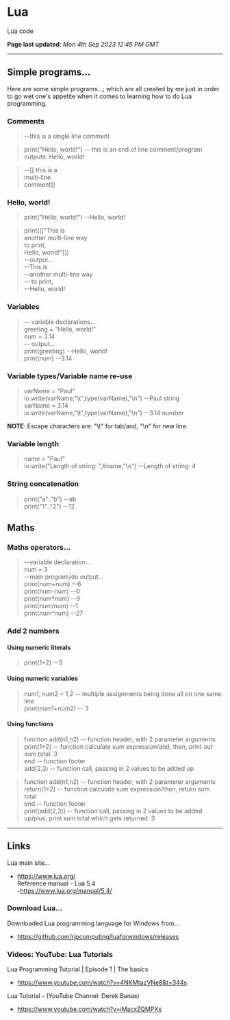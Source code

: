 # Lua
Lua code

**Page last updated**: *Mon 4th Sep 2023 12:45 PM GMT*

-----

## Simple programs...

Here are some simple programs...; which are all created by me just in order to go wet one's appetite when it comes to learning how to do Lua programming.  

### Comments

> --this is a single line comment  

> print("Hello, world!") -- this is an end of line comment/program outputs: Hello, world!  

> --[[ this is a  
>      multi-line   
>      comment]]  

### Hello, world!

> print("Hello, world!") --Hello, world!   

> print([["This is   
> another multi-line way   
> to print,  
> Hello, world!"]])   
> --output...  
> --This is  
> --another multi-line way  
> -- to print,  
> --Hello, world!  

### Variables

> -- variable declarations...  
> greeting = "Hello, world!"  
> num = 3.14  
> -- output...  
> print(greeting)  --Hello, world!  
> print(num)       --3.14   

### Variable types/Variable name re-use

> varName = "Paul"  
> io.write(varName,"\t",type(varName),"\n")  --Paul string  
> varName = 3.14  
> io.write(varName,"\t",type(varName),"\n")  --3.14 number  
 
**NOTE**: Escape characters are: "\t" for tab/and, "\n" for new line.     

### Variable length

> name = "Paul"  
> io.write("Length of string: ",#name,"\n")  --Length of string: 4  

### String concatenation

> print("a".."b")  --ab  
> print("1".."2")  --12  

## Maths

### Maths operators...

> --variable declaration...  
> num = 3  
> --main program/do output...  
> print(num+num)  --6  
> print(num-num)  --0  
> print(num*num)  --9  
> print(num/num)  --1  
> print(num^num)  --27   

### Add 2 numbers

#### Using numeric literals

> print(1+2) --3  

#### Using numeric variables

> num1, num2 = 1,2 -- multiple assignments being done all on one same line    
> print(num1+num2) -- 3  

#### Using functions

> function add(n1,n2) -- function header, with 2 parameter arguments   
>  print(1+2)         -- function calculate sum expression/and, then, print out sum total: 3   
> end                 -- function footer   
> add(2,3)            -- function call, passing in 2 values to be added up      

> function add(n1,n2) -- function header, with 2 parameter arguments    
> return(1+2)         -- function calculate sum expression/then, return sum total    
> end                 -- function footer  
> print(add(2,3))     -- function call, passing in 2 values to be added up/plus, print sum total which gets returned: 3       

-----

## Links

Lua main site...  
- https://www.lua.org/  
Reference manual - Lua 5.4   
-https://www.lua.org/manual/5.4/


### Download Lua...

Downloaded Lua programming language for Windows from...  
- https://github.com/rjpcomputing/luaforwindows/releases  

### Videos: YouTube: Lua Tutorials

Lua Programming Tutorial | Episode 1 | The basics  
- https://www.youtube.com/watch?v=4NKMtazVNe8&t=344s   

Lua Tutorial - (YouTube Channel: Derek Banas)  
- https://www.youtube.com/watch?v=iMacxZQMPXs   



